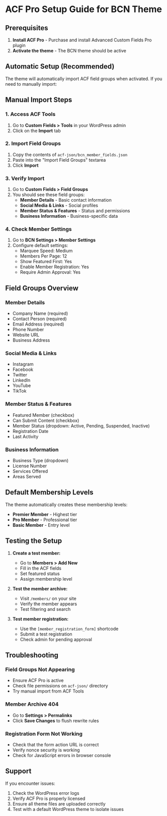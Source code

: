 # ACF Pro Setup Guide for BCN Theme

## Prerequisites
1. **Install ACF Pro** - Purchase and install Advanced Custom Fields Pro plugin
2. **Activate the theme** - The BCN theme should be active

## Automatic Setup (Recommended)

The theme will automatically import ACF field groups when activated. If you need to manually import:

## Manual Import Steps

### 1. Access ACF Tools
1. Go to **Custom Fields > Tools** in your WordPress admin
2. Click on the **Import** tab

### 2. Import Field Groups
1. Copy the contents of `acf-json/bcn_member_fields.json`
2. Paste into the "Import Field Groups" textarea
3. Click **Import**

### 3. Verify Import
1. Go to **Custom Fields > Field Groups**
2. You should see these field groups:
   - **Member Details** - Basic contact information
   - **Social Media & Links** - Social profiles
   - **Member Status & Features** - Status and permissions
   - **Business Information** - Business-specific data

### 4. Check Member Settings
1. Go to **BCN Settings > Member Settings**
2. Configure default settings:
   - Marquee Speed: Medium
   - Members Per Page: 12
   - Show Featured First: Yes
   - Enable Member Registration: Yes
   - Require Admin Approval: Yes

## Field Groups Overview

### Member Details
- Company Name (required)
- Contact Person (required)
- Email Address (required)
- Phone Number
- Website URL
- Business Address

### Social Media & Links
- Instagram
- Facebook
- Twitter
- LinkedIn
- YouTube
- TikTok

### Member Status & Features
- Featured Member (checkbox)
- Can Submit Content (checkbox)
- Member Status (dropdown: Active, Pending, Suspended, Inactive)
- Registration Date
- Last Activity

### Business Information
- Business Type (dropdown)
- License Number
- Services Offered
- Areas Served

## Default Membership Levels

The theme automatically creates these membership levels:
- **Premier Member** - Highest tier
- **Pro Member** - Professional tier
- **Basic Member** - Entry level

## Testing the Setup

1. **Create a test member:**
   - Go to **Members > Add New**
   - Fill in the ACF fields
   - Set featured status
   - Assign membership level

2. **Test the member archive:**
   - Visit `/members/` on your site
   - Verify the member appears
   - Test filtering and search

3. **Test member registration:**
   - Use the `[member_registration_form]` shortcode
   - Submit a test registration
   - Check admin for pending approval

## Troubleshooting

### Field Groups Not Appearing
- Ensure ACF Pro is active
- Check file permissions on `acf-json/` directory
- Try manual import from ACF Tools

### Member Archive 404
- Go to **Settings > Permalinks**
- Click **Save Changes** to flush rewrite rules

### Registration Form Not Working
- Check that the form action URL is correct
- Verify nonce security is working
- Check for JavaScript errors in browser console

## Support

If you encounter issues:
1. Check the WordPress error logs
2. Verify ACF Pro is properly licensed
3. Ensure all theme files are uploaded correctly
4. Test with a default WordPress theme to isolate issues